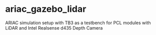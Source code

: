 # ariac_gazebo_lidar
ARIAC simulation setup with TB3 as a testbench for PCL modules with LiDAR and Intel Realsense d435 Depth Camera

